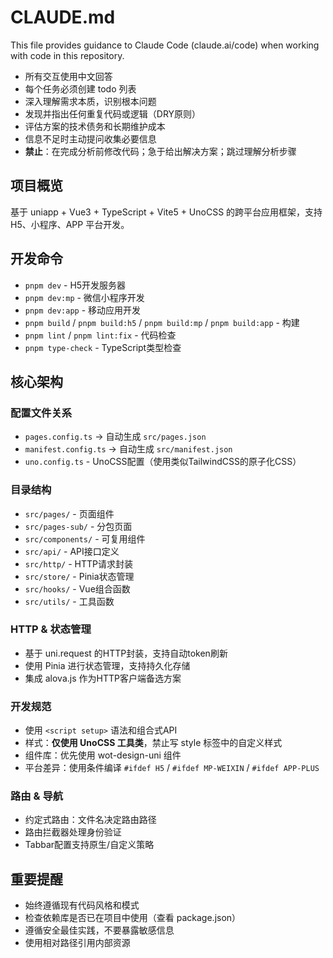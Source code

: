 # CLAUDE.md

This file provides guidance to Claude Code (claude.ai/code) when working with code in this repository.

  - 所有交互使用中文回答
  - 每个任务必须创建 todo 列表
  - 深入理解需求本质，识别根本问题
  - 发现并指出任何重复代码或逻辑（DRY原则）
  - 评估方案的技术债务和长期维护成本
  - 信息不足时主动提问收集必要信息
  - **禁止**：在完成分析前修改代码；急于给出解决方案；跳过理解分析步骤

  ## 项目概览
  基于 uniapp + Vue3 + TypeScript + Vite5 + UnoCSS 的跨平台应用框架，支持 H5、小程序、APP 平台开发。

  ## 开发命令
  - `pnpm dev` - H5开发服务器
  - `pnpm dev:mp` - 微信小程序开发
  - `pnpm dev:app` - 移动应用开发
  - `pnpm build` / `pnpm build:h5` / `pnpm build:mp` / `pnpm build:app` - 构建
  - `pnpm lint` / `pnpm lint:fix` - 代码检查
  - `pnpm type-check` - TypeScript类型检查

  ## 核心架构
  ### 配置文件关系
  - `pages.config.ts` → 自动生成 `src/pages.json`
  - `manifest.config.ts` → 自动生成 `src/manifest.json`
  - `uno.config.ts` - UnoCSS配置（使用类似TailwindCSS的原子化CSS）

  ### 目录结构
  - `src/pages/` - 页面组件
  - `src/pages-sub/` - 分包页面
  - `src/components/` - 可复用组件
  - `src/api/` - API接口定义
  - `src/http/` - HTTP请求封装
  - `src/store/` - Pinia状态管理
  - `src/hooks/` - Vue组合函数
  - `src/utils/` - 工具函数

  ### HTTP & 状态管理
  - 基于 uni.request 的HTTP封装，支持自动token刷新
  - 使用 Pinia 进行状态管理，支持持久化存储
  - 集成 alova.js 作为HTTP客户端备选方案

  ### 开发规范
  - 使用 `<script setup>` 语法和组合式API
  - 样式：**仅使用 UnoCSS 工具类**，禁止写 style 标签中的自定义样式
  - 组件库：优先使用 wot-design-uni 组件
  - 平台差异：使用条件编译 `#ifdef H5` / `#ifdef MP-WEIXIN` / `#ifdef APP-PLUS`

  ### 路由 & 导航
  - 约定式路由：文件名决定路由路径
  - 路由拦截器处理身份验证
  - Tabbar配置支持原生/自定义策略

  ## 重要提醒
  - 始终遵循现有代码风格和模式
  - 检查依赖库是否已在项目中使用（查看 package.json）
  - 遵循安全最佳实践，不要暴露敏感信息
  - 使用相对路径引用内部资源
